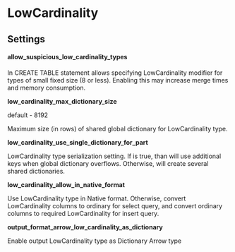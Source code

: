 # LowCardinality

## Settings

#### allow\_suspicious\_low\_cardinality\_types

In CREATE TABLE statement allows specifying LowCardinality modifier for types of small fixed size \(8 or less\). Enabling this may increase merge times and memory consumption.

**low\_cardinality\_max\_dictionary\_size**

default - 8192

Maximum size \(in rows\) of shared global dictionary for LowCardinality type.

**low\_cardinality\_use\_single\_dictionary\_for\_part**

LowCardinality type serialization setting. If is true, than will use additional keys when global dictionary overflows. Otherwise, will create several shared dictionaries.

**low\_cardinality\_allow\_in\_native\_format**

Use LowCardinality type in Native format. Otherwise, convert LowCardinality columns to ordinary for select query, and convert ordinary columns to required LowCardinality for insert query.

**output\_format\_arrow\_low\_cardinality\_as\_dictionary**

Enable output LowCardinality type as Dictionary Arrow type

